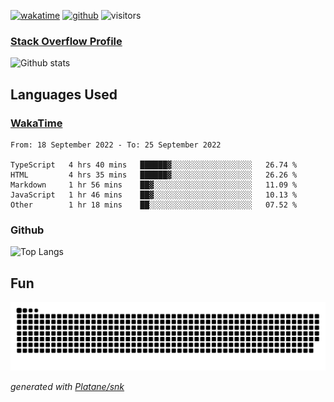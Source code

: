 [![wakatime](https://wakatime.com/badge/user/82c377cd-a54c-404c-b7df-177b313ca539.svg)](https://wakatime.com/@82c377cd-a54c-404c-b7df-177b313ca539)
[![github](https://img.shields.io/github/followers/xinthose?logo=github&style=plastic)](https://github.com/alanhamlett?tab=followers)
![visitors](https://visitor-badge.glitch.me/badge?page_id=xinthose&left_color=green&right_color=red)
### [Stack Overflow Profile](https://stackoverflow.com/users/4056146/xinthose)

![Github stats](https://github-readme-stats.vercel.app/api?username=xinthose&show_icons=true&theme=radical&count_private=true)

## Languages Used

### [WakaTime](https://wakatime.com/)
<!--START_SECTION:waka-->

```text
From: 18 September 2022 - To: 25 September 2022

TypeScript   4 hrs 40 mins   ██████▓░░░░░░░░░░░░░░░░░░   26.74 %
HTML         4 hrs 35 mins   ██████▓░░░░░░░░░░░░░░░░░░   26.26 %
Markdown     1 hr 56 mins    ██▓░░░░░░░░░░░░░░░░░░░░░░   11.09 %
JavaScript   1 hr 46 mins    ██▓░░░░░░░░░░░░░░░░░░░░░░   10.13 %
Other        1 hr 18 mins    ██░░░░░░░░░░░░░░░░░░░░░░░   07.52 %
```

<!--END_SECTION:waka-->

### Github

![Top Langs](https://github-readme-stats.vercel.app/api/top-langs/?username=xinthose)

## Fun
![github contribution grid snake animation](https://raw.githubusercontent.com/xinthose/xinthose/output/github-contribution-grid-snake.svg)

_generated with [Platane/snk](https://github.com/Platane/snk)_
